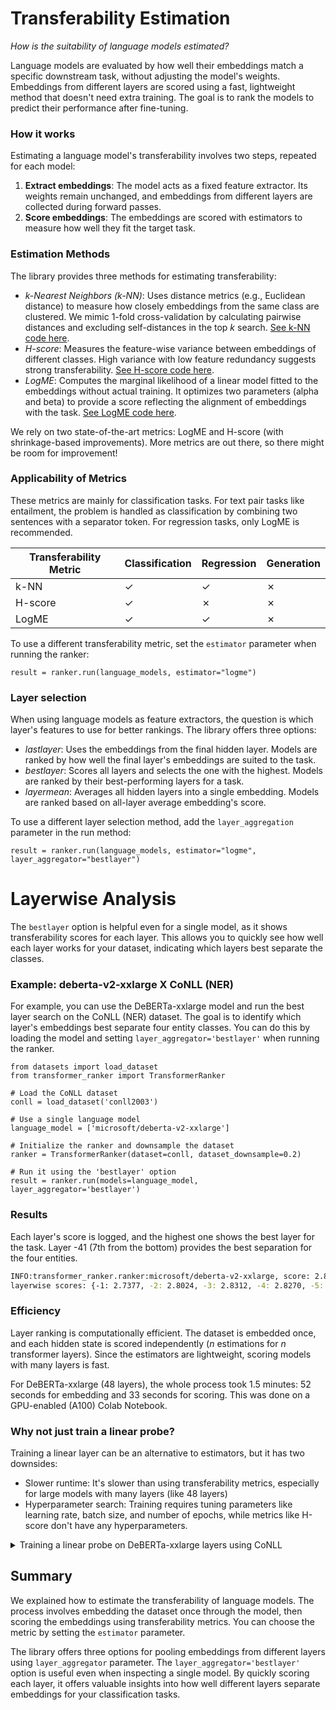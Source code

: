 # Transferability Estimation

_How is the suitability of language models estimated?_

Language models are evaluated by how well their embeddings match a specific downstream task, without adjusting the model's weights.
Embeddings from different layers are scored using a fast, lightweight method that doesn't need extra training.
The goal is to rank the models to predict their performance after fine-tuning.

### How it works

Estimating a language model's transferability involves two steps, repeated for each model:

1. **Extract embeddings**: The model acts as a fixed feature extractor. Its weights remain unchanged, and embeddings from different layers are collected during forward passes.
2. **Score embeddings**: The embeddings are scored with estimators to measure how well they fit the target task.

### Estimation Methods

The library provides three methods for estimating transferability:

- _k-Nearest Neighbors (k-NN)_: Uses distance metrics (e.g., Euclidean distance) to measure how closely embeddings from the same class are clustered. We mimic 1-fold cross-validation by calculating pairwise distances and excluding self-distances in the top _k_ search. [See k-NN code here](https://github.com/flairNLP/transformer-ranker/blob/main/transformer_ranker/estimators/nearestneighbors.py).
- _H-score_: Measures the feature-wise variance between embeddings of different classes. High variance with low feature redundancy suggests strong transferability. [See H-score code here](https://github.com/flairNLP/transformer-ranker/blob/main/transformer_ranker/estimators/hscore.py).
- _LogME_: Computes the marginal likelihood of a linear model fitted to the embeddings without actual training. It optimizes two parameters (alpha and beta) to provide a score reflecting the alignment of embeddings with the task. [See LogME code here](https://github.com/flairNLP/transformer-ranker/blob/main/transformer_ranker/estimators/logme.py).

We rely on two state-of-the-art metrics: LogME and H-score (with shrinkage-based improvements). More metrics are out there, so there might be room for improvement!

### Applicability of Metrics

These metrics are mainly for classification tasks.
For text pair tasks like entailment, the problem is handled as classification by combining two sentences with a separator token.
For regression tasks, only LogME is recommended.

| **Transferability Metric** | **Classification** | **Regression** | **Generation** |
|----------------------------|--------------------|----------------|----------------|
| k-NN                       | ✓                  | ✓              | ✗              |
| H-score                    | ✓                  | ✗              | ✗              |
| LogME                      | ✓                  | ✓              | ✗              |

To use a different transferability metric, set the `estimator` parameter when running the ranker:

```python3
result = ranker.run(language_models, estimator="logme")
```

### Layer selection

When using language models as feature extractors, the question is which layer's features to use for better rankings. The library offers three options:

- _lastlayer_: Uses the embeddings from the final hidden layer. Models are ranked by how well the final layer's embeddings are suited to the task.
- _bestlayer_: Scores all layers and selects the one with the highest. Models are ranked by their best-performing layers for a task.
- _layermean_: Averages all hidden layers into a single embedding. Models are ranked based on all-layer average embedding's score.

To use a different layer selection method, add the `layer_aggregation` parameter in the run method:

```python3
result = ranker.run(language_models, estimator="logme", layer_aggregator="bestlayer")
```

# Layerwise Analysis

The `bestlayer` option is helpful even for a single model, as it shows transferability scores for each layer.
This allows you to quickly see how well each layer works for your dataset, indicating which layers best separate the classes.

### Example: deberta-v2-xxlarge X CoNLL (NER)

For example, you can use the DeBERTa-xxlarge model and run the best layer search on the CoNLL (NER) dataset.
The goal is to identify which layer's embeddings best separate four entity classes.
You can do this by loading the model and setting `layer_aggregator='bestlayer'` when running the ranker.

```python3
from datasets import load_dataset
from transformer_ranker import TransformerRanker

# Load the CoNLL dataset
conll = load_dataset('conll2003')

# Use a single language model
language_model = ['microsoft/deberta-v2-xxlarge']

# Initialize the ranker and downsample the dataset
ranker = TransformerRanker(dataset=conll, dataset_downsample=0.2)

# Run it using the 'bestlayer' option
result = ranker.run(models=language_model, layer_aggregator='bestlayer')
```

### Results

Each layer's score is logged, and the highest one shows the best layer for the task.
Layer -41 (7th from the bottom) provides the best separation for the four entities.

```bash
INFO:transformer_ranker.ranker:microsoft/deberta-v2-xxlarge, score: 2.8912 (layer -41)
layerwise scores: {-1: 2.7377, -2: 2.8024, -3: 2.8312, -4: 2.8270, -5: 2.8293, -6: 2.7952, -7: 2.7894, -8: 2.7777, -9: 2.7490, -10: 2.7020, -11: 2.6537, -12: 2.7227, -13: 2.6930, -14: 2.7187, -15: 2.7494, -16: 2.7002, -17: 2.6834, -18: 2.6210, -19: 2.6126, -20: 2.6459, -21: 2.6693, -22: 2.6730, -23: 2.6475, -24: 2.7037, -25: 2.6768, -26: 2.6912, -27: 2.7300, -28: 2.7525, -29: 2.7691, -30: 2.7436, -31: 2.7702, -32: 2.7866, -33: 2.7737, -34: 2.7550, -35: 2.7269, -36: 2.7723, -37: 2.7586, -38: 2.7969, -39: 2.8551, -40: 2.8692, -41: 2.8912, -42: 2.8530, -43: 2.8646, -44: 2.8655, -45: 2.8210, -46: 2.7836, -47: 2.6945, -48: 2.5153}
```

### Efficiency

Layer ranking is computationally efficient.
The dataset is embedded once, and each hidden state is scored independently (_n_ estimations for _n_ transformer layers).
Since the estimators are lightweight, scoring models with many layers is fast.

For DeBERTa-xxlarge (48 layers), the whole process took 1.5 minutes: 52 seconds for embedding and 33 seconds for scoring.
This was done on a GPU-enabled (A100) Colab Notebook.

### Why not just train a linear probe?

Training a linear layer can be an alternative to estimators, but it has two downsides:

- Slower runtime: It's slower than using transferability metrics, especially for large models with many layers (like 48 layers)
- Hyperparameter search: Training requires tuning parameters like learning rate, batch size, and number of epochs, while metrics like H-score don't have any hyperparameters.

<details> <summary> Training a linear probe on DeBERTa-xxlarge layers using CoNLL <br> </summary>


| Layer index | CoNLL dev | CoNLL test |
|-------------|-----------|------------|
| -1          | 0.9011    | 0.8674     |
| -2          | 0.9035    | 0.8765     |
| -3          | 0.9064    | 0.8812     |
| -4          | 0.9057    | 0.8786     |
| -5          | 0.9063    | 0.8805     |
| -6          | 0.9039    | 0.8754     |
| -7          | 0.9002    | 0.8739     |
| -8          | 0.9017    | 0.8681     |
| -9          | 0.8999    | 0.8687     |
| -10         | 0.8996    | 0.8688     |
| -11         | 0.8979    | 0.8687     |
| -12         | 0.8932    | 0.8636     |
| -13         | 0.8981    | 0.8634     |
| -14         | 0.9011    | 0.8737     |
| -15         | 0.9005    | 0.8703     |
| -16         | 0.8957    | 0.8688     |
| -17         | 0.8944    | 0.8624     |
| -18         | 0.8875    | 0.8554     |
| -19         | 0.8845    | 0.8582     |
| -20         | 0.8890    | 0.8599     |
| -21         | 0.8954    | 0.8633     |
| -22         | 0.9021    | 0.8721     |
| -23         | 0.9043    | 0.8689     |
| -24         | 0.9043    | 0.8711     |
| -25         | 0.9094    | 0.8754     |
| -26         | 0.9090    | 0.8831     |
| -27         | 0.9098    | 0.8736     |
| -28         | 0.9096    | 0.8777     |
| -29         | 0.9154    | 0.8853     |
| -30         | 0.9076    | 0.8724     |
| -31         | 0.9133    | 0.8844     |
| -32         | 0.9115    | 0.8877     |
| -33         | 0.9181    | 0.8850     |
| -34         | 0.9141    | 0.8832     |
| -35         | 0.9135    | 0.8883     |
| -36         | 0.9149    | 0.8866     |
| -37         | 0.9172    | 0.8875     |
| -38         | 0.9176    | 0.8869     |
| -39         | 0.9225    | 0.8930     |
| -40         | 0.9232    | 0.8960     |
| -41         | 0.9274    | 0.8972     |
| -42         | 0.9239    | 0.8892     |
| -43         | 0.9215    | 0.8887     |
| -44         | 0.9163    | 0.8887     |
| -45         | 0.9089    | 0.8713     |
| -46         | 0.9105    | 0.8656     |
| -47         | 0.9006    | 0.8556     |
| -48         | 0.8640    | 0.8086     |

We use the F1-micro average to report scores for both development and test splits.

The layerwise scores of linear probing strongly correlate with H-scores.

</details>

## Summary

We explained how to estimate the transferability of language models. 
The process involves embedding the dataset once through the model, then scoring the embeddings using transferability metrics.
You can choose the metric by setting the `estimator` parameter.

The library offers three options for pooling embeddings from different layers using `layer_aggregator` parameter.
The `layer_aggregator='bestlayer'` option is useful even when inspecting a single model.
By quickly scoring each layer, it offers valuable insights into how well different layers separate embeddings for your classification tasks.
